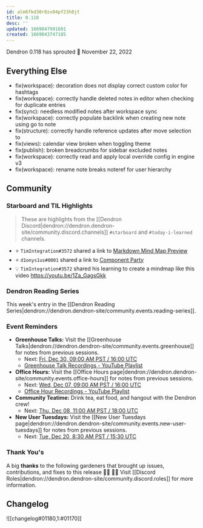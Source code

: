 ```yaml
---
id: alm6fkd30r0zv04pf23h8jt
title: 0.118
desc: ''
updated: 1669047991601
created: 1669043747185
---
```


Dendron 0.118 has sprouted  🌱
November 22, 2022

## Everything Else

- fix(workspace): decoration does not display correct custom color for hashtags
- fix(workspace): correctly handle deleted notes in editor when checking for duplicate entries
- fix(sync): needless modified notes after workspace sync
- fix(workspace): correctly populate backlink when creating new note using go to note
- fix(structure): correctly handle reference updates after move selection to 
- fix(views): calendar view broken when toggling theme
- fix(publish): broken breadcrumbs for sidebar excluded notes
- fix(workspace): correctly read and apply local override config in engine v3
- fix(workspace): rename note breaks noteref for user hierarchy

## Community


### Starboard and TIL Highlights

> These are highlights from the [[Dendron Discord|dendron://dendron.dendron-site/community.discord.channels]] `#starboard` and `#today-i-learned` channels.

- ⭐ `TimIntegration#3572` shared a link to [Markdown Mind Map Preview](https://marketplace.visualstudio.com/items?itemName=josephcz.vscode-markdown-mindmap-preview)
- ⭐ `d1onys1us#0001` shared a link to [Component Party](https://component-party.dev/)
- 💡 `TimIntegration#3572` shared his learning to create a mindmap like this video https://youtu.be/1Za_GagsGkk 


### Dendron Reading Series

This week's entry in the [[Dendron Reading Series|dendron://dendron.dendron-site/community.events.reading-series]].

### Event Reminders

- **Greenhouse Talks:** Visit the [[Greenhouse Talks|dendron://dendron.dendron-site/community.events.greenhouse]] for notes from previous sessions.
    - Next: [Fri, Dec 30, 09:00 AM PST / 16:00 UTC](https://link.dendron.so/luma)
    - [Greenhouse Talk Recordings - YouTube Playlist](https://link.dendron.so/greenhouse)
- **Office Hours:** Visit the [[Office Hours page|dendron://dendron.dendron-site/community.events.office-hours]] for notes from previous sessions.
    - Next: [Wed, Dec 07, 09:00 AM PST / 16:00 UTC](https://link.dendron.so/luma)
    - [Office Hour Recordings - YouTube Playlist](https://link.dendron.so/6yPa)
- **Community Teatime:** Drink tea, eat food, and hangout with the Dendron crew!
    - Next: [Thu, Dec 08, 11:00 AM PST / 18:00 UTC](https://link.dendron.so/luma)
- **New User Tuesdays:** Visit the [[New User Tuesdays page|dendron://dendron.dendron-site/community.events.new-user-tuesdays]] for notes from previous sessions.
    - Next: [Tue, Dec 20, 8:30 AM PST / 15:30 UTC](https://link.dendron.so/luma)


### Thank You's

A big **thanks** to the following gardeners that brought up issues, contributions, and fixes to this release :man_farmer: :woman_farmer: 
Visit [[Discord Roles|dendron://dendron.dendron-site/community.discord.roles]] for more information.

## Changelog
![[changelog#01180,1:#01170]]
